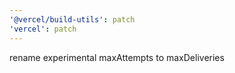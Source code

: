 ```yaml
---
'@vercel/build-utils': patch
'vercel': patch
---
```


rename experimental maxAttempts to maxDeliveries
